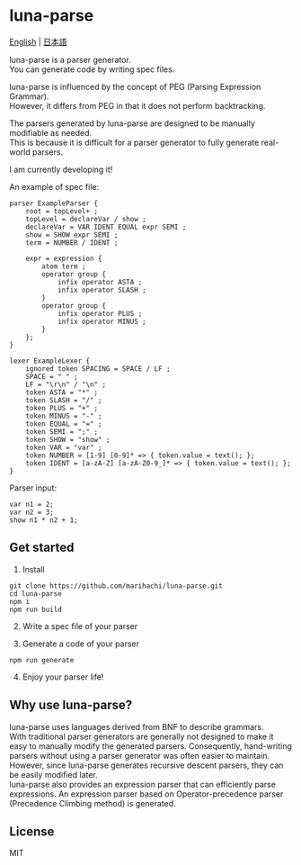 # luna-parse
[English](https://github.com/marihachi/luna-parse/blob/main/README.md) | [日本語](https://github.com/marihachi/luna-parse/blob/main/README.ja.md)

luna-parse is a parser generator.\
You can generate code by writing spec files.

luna-parse is influenced by the concept of PEG (Parsing Expression Grammar).\
However, it differs from PEG in that it does not perform backtracking.

The parsers generated by luna-parse are designed to be manually modifiable as needed.\
This is because it is difficult for a parser generator to fully generate real-world parsers.

I am currently developing it!

An example of spec file:
```
parser ExampleParser {
    root = topLevel+ ;
    topLevel = declareVar / show ;
    declareVar = VAR IDENT EQUAL expr SEMI ;
    show = SHOW expr SEMI ;
    term = NUMBER / IDENT ;

    expr = expression {
        atom term ;
        operator group {
            infix operator ASTA ;
            infix operator SLASH ;
        }
        operator group {
            infix operator PLUS ;
            infix operator MINUS ;
        }
    };
}

lexer ExampleLexer {
    ignored token SPACING = SPACE / LF ;
    SPACE = " " ;
    LF = "\r\n" / "\n" ;
    token ASTA = "*" ;
    token SLASH = "/" ;
    token PLUS = "+" ;
    token MINUS = "-" ;
    token EQUAL = "=" ;
    token SEMI = ";" ;
    token SHOW = "show" ;
    token VAR = "var" ;
    token NUMBER = [1-9] [0-9]* => { token.value = text(); };
    token IDENT = [a-zA-Z] [a-zA-Z0-9_]* => { token.value = text(); };
}
```
Parser input:
```
var n1 = 2;
var n2 = 3;
show n1 * n2 + 1;
```

## Get started
1. Install
```
git clone https://github.com/marihachi/luna-parse.git
cd luna-parse
npm i
npm run build
```

2. Write a spec file of your parser

3. Generate a code of your parser
```
npm run generate
```

4. Enjoy your parser life!

## Why use luna-parse?
luna-parse uses languages derived from BNF to describe grammars.\
With traditional parser generators are generally not designed to make it easy to manually modify the generated parsers. Consequently, hand-writing parsers without using a parser generator was often easier to maintain.\
However, since luna-parse generates recursive descent parsers, they can be easily modified later.\
luna-parse also provides an expression parser that can efficiently parse expressions. An expression parser based on Operator-precedence parser (Precedence Climbing method) is generated.

## License
MIT
